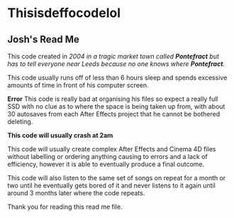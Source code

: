 # Thisisdeffocodelol

## Josh's Read Me

This code created in *2004 in a tragic market town called **Pontefract** but has to tell everyone near Leeds because no one knows where **Pontefract**.*

This code usually runs off of less than 6 hours sleep and spends excessive amounts of time in front of his computer screen.

**Error** This code is really bad at organising his files so expect a really full SSD with no clue as to where the space is being taken up from, with about 30 autosaves from each After Effects project that he cannot be bothered deleting.

**This code will usually crash at 2am**

This code will usually create complex After Effects and Cinema 4D files without labelling or ordering anything causing to errors and a lack of efficiency, however it is able to eventually produce a final outcome.

This code will also listen to the same set of songs on repeat for a month or two until he eventually gets bored of it and never listens to it again until around 3 months later where the code repeats.

Thank you for reading this read me file.

